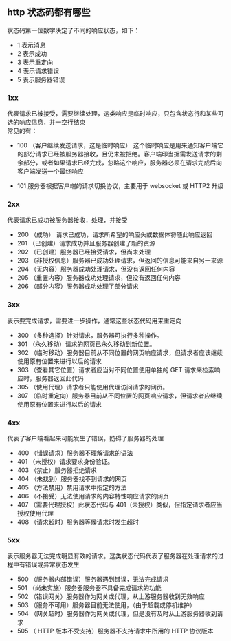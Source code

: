 ## http 状态码都有哪些
状态码第一位数字决定了不同的响应状态，如下：

* 1 表示消息
* 2 表示成功
* 3 表示重定向
* 4 表示请求错误
* 5 表示服务器错误

### 1xx
代表请求已被接受，需要继续处理，这类响应是临时响应，只包含状态行和某些可选的响应信息，并一空行结束  
常见的有：

* 100 （客户继续发送请求，这是临时响应） 这个临时响应是用来通知客户端它的部分请求已经被服务器接收，且仍未被拒绝。客户端印当据需发送请求的剩余部分，或者如果请求已经完成，忽略这个响应，服务器必须在请求完成后向客户端发送一个最终响应
  
* 101 服务器根据客户端的请求切换协议，主要用于 websocket 或 HTTP2 升级

### 2xx
代表请求已成功被服务器接收，处理，并接受

* 200 （成功） 请求已成功，请求所希望的响应头或数据体将随此响应返回
* 201 （已创建）请求成功并且服务器创建了新的资源
* 202 （已创建）服务器已经接受请求，但尚未处理
* 203 （非授权信息）服务器已成功处理请求，但返回的信息可能来自另一来源
* 204 （无内容）服务器成功处理请求，但没有返回任何内容
* 205 （重置内容）服务器成功处理请求，但没有返回任何内容
* 206 （部分内容）服务器成功处理了部分请求

### 3xx
表示要完成请求，需要进一步操作，通常这些状态代码用来重定向

* 300 （多种选择）针对请求，服务器可执行多种操作。
* 301 （永久移动）请求的网页已永久移动到新位置。
* 302 （临时移动）服务器目前从不同位置的网页响应请求，但请求者应该继续使用原有位置来进行以后的请求
* 303 （查看其它位置）请求者应当对不同位置使用单独的 GET 请求来检索响应时，服务器返回此代码
* 305 （使用代理）请求者只能使用代理访问请求的网页。
* 307 （临时重定向）服务器目前从不同位置的网页响应请求，但请求者应继续使用原有位置来进行以后的请求

### 4xx
代表了客户端看起来可能发生了错误，妨碍了服务器的处理

* 400 （错误请求）服务器不理解请求的语法
* 401 （未授权）请求要求身份验证。
* 403 （禁止）服务器拒绝请求
* 404 （未找到）服务器找不到请求的网页
* 405 （方法禁用）禁用请求中指定的方法
* 406 （不接受）无法使用请求的内容特性响应请求的网页
* 407 （需要代理授权）此状态代码与 401（未授权）类似，但指定请求者应当授权使用代理
* 408 （请求超时）服务器等候请求时发生超时

### 5xx
表示服务器无法完成明显有效的请求。这类状态代码代表了服务器在处理请求的过程中有错误或异常状态发生

* 500 （服务器内部错误）服务器遇到错误，无法完成请求
* 501 （尚未实施）服务器服务器不具备完成请求的功能
* 502 （错误网关）服务器作为网关或代理，从上游服务器收到无效响应
* 503 （服务不可用）服务器目前无法使用，（由于超载或停机维护）
* 504 （网关超时）服务器作为网关或代理，但是没有及时从上游服务器收到请求
* 505 （ HTTP 版本不受支持）服务器不支持请求中所用的 HTTP 协议版本

